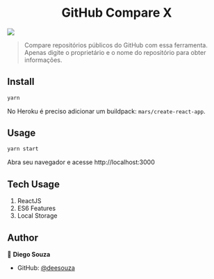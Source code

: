 <h1 align="center">GitHub Compare X</h1>
<p>
  <img src="https://img.shields.io/badge/version-0.1.0-blue.svg?cacheSeconds=2592000" />
</p>

> Compare repositórios públicos do GitHub com essa ferramenta. Apenas digite o proprietário e o nome do repositório para obter informações.

## Install

```sh
yarn
```

No Heroku é preciso adicionar um buildpack: `mars/create-react-app`.

## Usage

```sh
yarn start
```
Abra seu navegador e acesse http://localhost:3000

## Tech Usage

1. ReactJS
2. ES6 Features
3. Local Storage

## Author

👤 **Diego Souza**

* GitHub: [@deesouza](https://github.com/deesouza)
